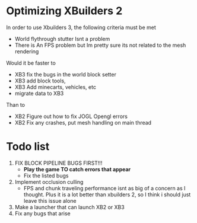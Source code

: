 # Optimizing XBuilders 2
In order to use Xbuilders 3, the following criteria must be met
* World flythrough stutter Isnt a problem
* There is An FPS problem but Im pretty sure its not related to the mesh rendering

Would it be faster to

   * XB3	fix the bugs in the world block setter
   * XB3	add block tools,
   * XB3	Add minecarts, vehicles, etc
   * migrate data to XB3

Than to
   * XB2	Figure out how to fix JOGL Opengl errors
   * XB2	Fix any crashes, put mesh handling on main thread

# Todo list
1. FIX BLOCK PIPELINE BUGS FIRST!!!
   * **Play the game TO catch errors that appear**
   * Fix the listed bugs
2. Implement occlusion culling
   * FPS and chunk traveling performance isnt as big of a concern as I thought. Plus it is a lot better than xbuilders 2, so I think i should just leave this issue alone
4. Make a launcher that can launch XB2 or XB3
5. Fix any bugs that arise